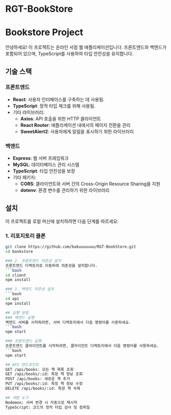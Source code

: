 # RGT-BookStore
# Bookstore Project

안녕하세요! 이 프로젝트는 온라인 서점 웹 애플리케이션입니다. 프론트엔드와 백엔드가 포함되어 있으며, TypeScript를 사용하여 타입 안전성을 유지합니다.

## 기술 스택

### 프론트엔드
- **React**: 사용자 인터페이스를 구축하는 데 사용됨.
- **TypeScript**: 정적 타입 체크를 위해 사용됨.
- 기타 라이브러리:
  - **Axios**: API 호출을 위한 HTTP 클라이언트
  - **React Router**: 애플리케이션 내에서의 페이지 전환을 관리
  - **SweetAlert2**: 사용자에게 알림을 표시하기 위한 라이브러리

### 백엔드
- **Express**: 웹 서버 프레임워크
- **MySQL**: 데이터베이스 관리 시스템
- **TypeScript**: 타입 안전성을 보장
- 기타 패키지:
  - **CORS**: 클라이언트와 서버 간의 Cross-Origin Resource Sharing을 지원
  - **dotenv**: 환경 변수를 관리하기 위한 라이브러리

## 설치

이 프로젝트를 로컬 머신에 설치하려면 다음 단계를 따르세요:

### 1. 리포지토리 클론
```bash
git clone https://github.com/bakuuuuuuu/RGT-BookStore.git
cd bookstore

### 2. 프론트엔드 의존성 설치
프론트엔드 디렉토리로 이동하여 의존성을 설치합니다.
```bash
cd client
npm install

### 3. 백엔드 의존성 설치
```bash
cd api
npm install

## 실행 방법
### 백엔드 실행
백엔드 서버를 시작하려면, 서버 디렉토리에서 다음 명령어를 사용하세요.
```bash
npm start

### 프론트엔드 실행
프론트엔드 클라이언트를 시작하려면, 클라이언트 디렉토리에서 다음 명령어를 사용하세요.
```bash
npm start

## API 엔드포인트
GET /api/books: 모든 책 목록 조회
GET /api/books/:id: 특정 책 정보 조회
POST /api/books: 새로운 책 추가
PUT /api/books/:id: 특정 책 정보 수정
DELETE /api/books/:id: 특정 책 삭제

## 개발 도구
Nodemon: 서버 변경 시 자동으로 재시작
TypeScript: 코드의 정적 타입 검사 및 컴파일
